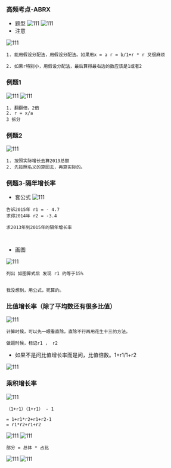 ### 高频考点-ABRX

- 题型
![111](../images5/47.png)
![111](../images5/48.png)
- 注意

![111](../images5/49.png)
```
1. 能用假设分配法，用假设分配法。如果用x = a r = b/1+r * r 又很麻烦

2. 如果r特别小，用假设分配法，最后算得最右边的数应该是1或者2
```

### 例题1

![111](../images5/63.png)
![111](../images5/64.png)


```
1. 翻翻倍，2倍
2. r = x/a
3 拆分
```
### 例题2

![111](../images5/65.png)


```
1. 按照实际增长去算2019总额
2. 先按照名义的算回去，再算实际的。

```
### 例题3-隔年增长率

- 套公式
![111](../images5/66.png)


```
告诉2015年 r1 = - 4.7
求得2014年 r2 = -3.4

求2013年到2015年的隔年增长率



```
- 画图

![111](../images5/67.png)

```
列出 如图算式后 发现 r1 约等于15%


我没想到，用公式，死算的。
```

### 比值增长率（除了平均数还有很多比值）
![111](../images5/68.png)


```
计算时候，可以先一眼看直除，直除不行再用花生十三的方法。

做题时候，标记r1 ， r2
```
- 如果不是问比值增长率而是问，比值倍数。1+r1/1+r2

![111](../images5/69.png)

### 乘积增长率

![111](../images5/70.png)


```
（1+r1）（1+r1） - 1

= 1+r1*r2+r1+r2-1
= r1*r2+r1+r2

```
![111](../images5/71.png)
![111](../images5/72.png)
```
部分 = 总体 * 占比

```
![111](../images5/73.png)
![111](../images5/74.png)
